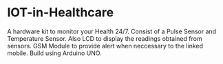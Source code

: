 # IOT-in-Healthcare
A hardware kit to monitor your Health 24/7.
Consist of a Pulse Sensor and Temperature Sensor.
Also LCD to display the readings obtained from sensors.
GSM Module to provide alert when neccessary to the linked mobile.
Build using Arduino UNO.
